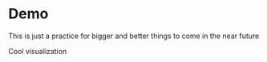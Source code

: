 # Demo

This is just a practice for bigger and better things to come in the near future

Cool visualization
